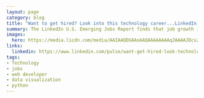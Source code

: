 ```yaml
---
layout: page
category: blog
title: "Want to get hired? Look into this technology career...LinkedIn Jobs Report finds"
summary: The LinkedIn U.S. Emerging Jobs Report finds that job growth in the next decade outstrips growth in the previous decade creating 11.5 million jobs, estimating that 65% of children entering primary school will hold jobs that don't yet exist.
images:
  hero: https://media.licdn.com/media/AAIAAQDGAAoAAQAAAAAAAAq2AAAAJDcxZjQ0ODg3LTUwNmYtNDZiNy1hNGNiLTdhMjI5YTEwZjI1NQ.png
links:
  linkedin: https://www.linkedin.com/pulse/want-get-hired-look-technology-careerlinkedin-jobs-finds-villalobos/
tags:
- Technology
- jobs
- web developer
- data visualization
- python
---
```

